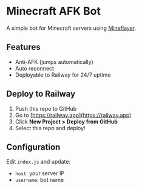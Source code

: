 # Minecraft AFK Bot

A simple bot for Minecraft servers using [Mineflayer](https://github.com/PrismarineJS/mineflayer).

## Features
- Anti-AFK (jumps automatically)
- Auto reconnect
- Deployable to Railway for 24/7 uptime

## Deploy to Railway
1. Push this repo to GitHub
2. Go to [https://railway.app](https://railway.app)
3. Click **New Project > Deploy from GitHub**
4. Select this repo and deploy!

## Configuration
Edit `index.js` and update:
- `host`: your server IP
- `username`: bot name
